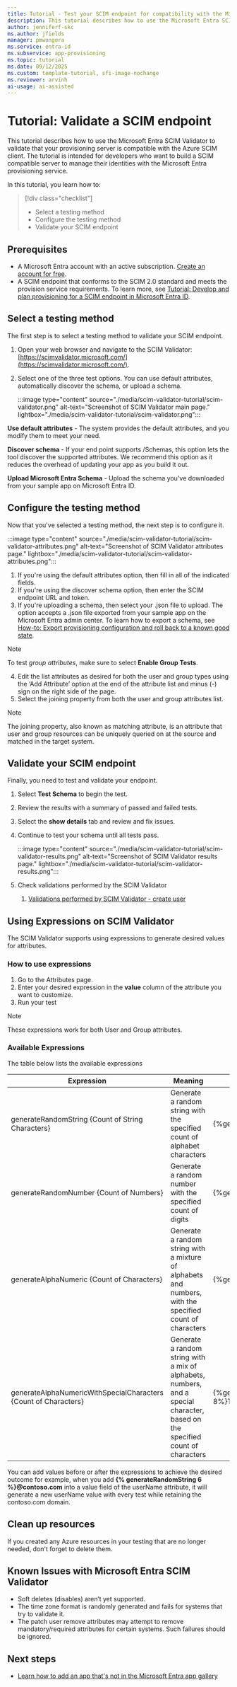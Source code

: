 ```yaml
---
title: Tutorial - Test your SCIM endpoint for compatibility with the Microsoft Entra provisioning service.
description: This tutorial describes how to use the Microsoft Entra SCIM Validator to validate that your provisioning server is compatible with the Azure SCIM client.
author: jenniferf-skc
ms.author: jfields
manager: pmwongera
ms.service: entra-id
ms.subservice: app-provisioning
ms.topic: tutorial
ms.date: 09/12/2025
ms.custom: template-tutorial, sfi-image-nochange
ms.reviewer: arvinh
ai-usage: ai-assisted
---
```



# Tutorial: Validate a SCIM endpoint

This tutorial describes how to use the Microsoft Entra SCIM Validator to validate that your provisioning server is compatible with the Azure SCIM client. The tutorial is intended for developers who want to build a SCIM compatible server to manage their identities with the Microsoft Entra provisioning service.

In this tutorial, you learn how to:

> [!div class="checklist"]
> * Select a testing method
> * Configure the testing method
> * Validate your SCIM endpoint

## Prerequisites

- A Microsoft Entra account with an active subscription. [Create an account for free](https://azure.microsoft.com/free/?WT.mc_id=A261C142F).
- A SCIM endpoint that conforms to the SCIM 2.0 standard and meets the provision service requirements. To learn more, see [Tutorial: Develop and plan provisioning for a SCIM endpoint in Microsoft Entra ID](use-scim-to-provision-users-and-groups.md).


## Select a testing method
The first step is to select a testing method to validate your SCIM endpoint.

1. Open your web browser and navigate to the SCIM Validator: [https://scimvalidator.microsoft.com/](https://scimvalidator.microsoft.com/).
1. Select one of the three test options. You can use default attributes, automatically discover the schema, or upload a schema.

    :::image type="content" source="./media/scim-validator-tutorial/scim-validator.png" alt-text="Screenshot of SCIM Validator main page." lightbox="./media/scim-validator-tutorial/scim-validator.png":::

**Use default attributes** - The system provides the default attributes, and you modify them to meet your need.

**Discover schema** - If your end point supports /Schemas, this option lets the tool discover the supported attributes. We recommend this option as it reduces the overhead of updating your app as you build it out.

**Upload Microsoft Entra Schema** - Upload the schema you've downloaded from your sample app on Microsoft Entra ID.


## Configure the testing method
Now that you've selected a testing method, the next step is to configure it.

:::image type="content" source="./media/scim-validator-tutorial/scim-validator-attributes.png" alt-text="Screenshot of SCIM Validator attributes page." lightbox="./media/scim-validator-tutorial/scim-validator-attributes.png":::

1. If you're using the default attributes option, then fill in all of the indicated fields.
2. If you're using the discover schema option, then enter the SCIM endpoint URL and token.
3. If you're uploading a schema, then select your .json file to upload. The option accepts a .json file exported from your sample app on the Microsoft Entra admin center. To learn how to export a schema, see [How-to: Export provisioning configuration and roll back to a known good state](export-import-provisioning-configuration.md#export-your-provisioning-configuration). 
> [!NOTE]
> To test *group attributes*, make sure to select **Enable Group Tests**.

4. Edit the list attributes as desired for both the user and group types using the ‘Add Attribute’ option at the end of the attribute list and minus (-) sign on the right side of the page. 
5. Select the joining property from both the user and group attributes list. 
> [!NOTE]
> The joining property, also known as matching attribute, is an attribute that user and group resources can be uniquely queried on at the source and matched in the target system.


## Validate your SCIM endpoint
Finally, you need to test and validate your endpoint.

1. Select **Test Schema** to begin the test.
1. Review the results with a summary of passed and failed tests.
1. Select the **show details** tab and review and fix issues.
1. Continue to test your schema until all tests pass.

    :::image type="content" source="./media/scim-validator-tutorial/scim-validator-results.png" alt-text="Screenshot of SCIM Validator results page." lightbox="./media/scim-validator-tutorial/scim-validator-results.png":::

1. Check validations performed by the SCIM Validator
    1. [Validations performed by SCIM Validator - create user](./use-scim-to-build-users-and-groups-endpoints.md#validations-performed-by-scim-validator-create-user)

## Using Expressions on SCIM Validator
The SCIM Validator supports using expressions to generate desired values for attributes.

### How to use expressions
1.	Go to the Attributes page.
2.	Enter your desired expression in the **value** column of the attribute you want to customize.
3.	Run your test
   
> [!NOTE]
>These expressions work for both User and Group attributes.

### Available Expressions
The table below lists the available expressions

|**Expression**|**Meaning**|**Example**|**Result**|
   |-|-|-|-|
   |generateRandomString {Count of String Characters}|Generate a random string with the specified count of alphabet characters|{%generateRandomString 6%}@contoso.com|CXJHYP@contoso.com|
   |generateRandomNumber {Count of Numbers}|Generate a random number with the specified count of digits|{%generateRandomNumber 4%}|8821|
   |generateAlphaNumeric {Count of Characters}|Generate a random string with a mixture of alphabets and numbers, with the specified count of characters|{%generateAlphaNumeric 7%}|59Q2M9W|
   |generateAlphaNumericWithSpecialCharacters {Count of Characters}|Generate a random string with a mix of alphabets, numbers, and a special character, based on the specified count of characters|{%generateAlphaNumericWithSpecialCharacters 8%}TEST|D385N05’TEST|

You can add values before or after the expressions to achieve the desired outcome for example, when you add **{% generateRandomString 6 %}@contoso.com** into a value field of the userName attribute, it will generate a new userName value with every test while retaining the contoso.com domain. 

## Clean up resources

If you created any Azure resources in your testing that are no longer needed, don't forget to delete them.

<a name='known-issues-with-azure-ad-scim-validator'></a>

## Known Issues with Microsoft Entra SCIM Validator

- Soft deletes (disables) aren’t yet supported.
- The time zone format is randomly generated and fails for systems that try to validate it.
- The patch user remove attributes may attempt to remove mandatory/required attributes for certain systems. Such failures should be ignored.


## Next steps
- [Learn how to add an app that's not in the Microsoft Entra app gallery](~/identity/enterprise-apps/overview-application-gallery.md)
